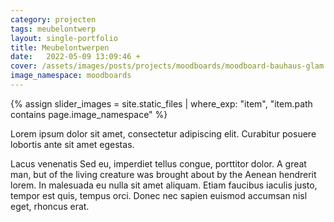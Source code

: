 ```yaml
---
category: projecten
tags: meubelontwerp
layout: single-portfolio
title: Meubelontwerpen
date:   2022-05-09 13:09:46 +
cover: /assets/images/posts/projects/moodboards/moodboard-bauhaus-glam.jpg
image_namespace: moodboards
---
```

{% assign slider_images = site.static_files | where_exp: "item", "item.path contains page.image_namespace" %}

Lorem ipsum dolor sit amet, consectetur adipiscing elit. Curabitur posuere lobortis ante sit amet egestas.

Lacus venenatis Sed eu, imperdiet tellus congue, porttitor dolor. A great man, but of the living creature was brought about by the Aenean hendrerit lorem. In malesuada eu nulla sit amet aliquam. Etiam faucibus iaculis justo, tempor est quis, tempus orci. Donec nec sapien euismod accumsan nisl eget, rhoncus erat.
